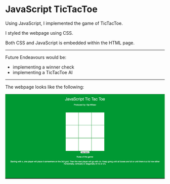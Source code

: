 # JavaScript TicTacToe

Using JavaScript, I implemented the game of TicTacToe. 

I styled the webpage using CSS.

Both CSS and JavaScript is embedded within the HTML page.

----------

Future Endeavours would be:

- implementing a winner check
- implementing a TicTacToe AI

----------

The webpage looks like the following:

![Green background with a white 3x3 grid with x's and o's inside of them](TicTacToeScreenShot.png)
